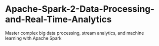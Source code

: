 # Apache-Spark-2-Data-Processing-and-Real-Time-Analytics
Master complex big data processing, stream analytics, and machine learning with Apache Spark
